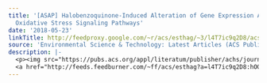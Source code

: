 ```yaml
---
title: '[ASAP] Halobenzoquinone-Induced Alteration of Gene Expression Associated with
  Oxidative Stress Signaling Pathways'
date: '2018-05-23'
linkTitle: http://feedproxy.google.com/~r/acs/esthag/~3/l4T7ic9q2D8/acs.est.7b06428
source: 'Environmental Science & Technology: Latest Articles (ACS Publications)'
description: |-
  <p><img src="https://pubs.acs.org/appl/literatum/publisher/achs/journals/content/esthag/0/esthag.ahead-of-print/acs.est.7b06428/20180523/images/medium/es-2017-064289_0004.gif" alt="TOC Graphic"/></p><div><cite>Environmental Science & Technology</cite></div><div>DOI: 10.1021/acs.est.7b06428</div><div class="feedflare">
  <a href="http://feeds.feedburner.com/~ff/acs/esthag?a=l4T7ic9q2D8:hOQFmr4AW6c:yIl2AUoC8zA"><img src="http://feeds.feedburner.com/~ff/acs/esthag?d=yIl2AUoC8zA" border="0"></img></a>
---
```


